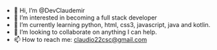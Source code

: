 - 👋 Hi, I’m @DevClaudemir
- 👀 I’m interested in becoming a full stack developer
- 🌱 I’m currently learning python, html, css3, javascript, java and kotlin.
- 💞️ I’m looking to collaborate on anything I can help.
- 📫 How to reach me: claudio22csc@gmail.com

<!---
DevClaudemir/DevClaudemir is a ✨ special ✨ repository because its `README.md` (this file) appears on your GitHub profile.
You can click the Preview link to take a look at your changes.
--->
